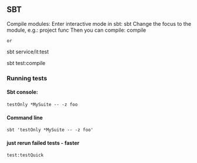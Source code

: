 ## SBT

Compile modules:
Enter interactive mode in sbt: sbt
Change the focus to the module, e.g.: project func
Then you can compile: compile

`or`

sbt service/it:test

sbt test:compile

### Running tests
#### Sbt console:
`testOnly *MySuite -- -z foo`
#### Command line
`sbt 'testOnly *MySuite -- -z foo'`
#### just rerun failed tests - faster
`test:testQuick`
